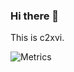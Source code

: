 ### Hi there 👋

This is c2xvi.

![Metrics](https://metrics.lecoq.io/c2xvi?template=classic&isocalendar=1&languages=1&stars=1&lines=1&isocalendar.duration=half-year&languages.limit=8&languages.sections=most-used&languages.colors=github&languages.threshold=0%25&languages.indepth=false&languages.recent.load=300&languages.recent.days=14&stars.limit=4&config.timezone=Asia%2FShanghai)

![]()
<!---
c2xvi/c2xvi is a ✨ special ✨ repository because its `README.md` (this file) appears on your GitHub profile.
You can click the Preview link to take a look at your changes
--->
